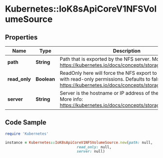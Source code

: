 # Kubernetes::IoK8sApiCoreV1NFSVolumeSource

## Properties

Name | Type | Description | Notes
------------ | ------------- | ------------- | -------------
**path** | **String** | Path that is exported by the NFS server. More info: https://kubernetes.io/docs/concepts/storage/volumes#nfs | 
**read_only** | **Boolean** | ReadOnly here will force the NFS export to be mounted with read-only permissions. Defaults to false. More info: https://kubernetes.io/docs/concepts/storage/volumes#nfs | [optional] 
**server** | **String** | Server is the hostname or IP address of the NFS server. More info: https://kubernetes.io/docs/concepts/storage/volumes#nfs | 

## Code Sample

```ruby
require 'Kubernetes'

instance = Kubernetes::IoK8sApiCoreV1NFSVolumeSource.new(path: null,
                                 read_only: null,
                                 server: null)
```


